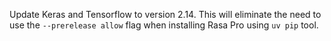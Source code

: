 Update Keras and Tensorflow to version 2.14.
This will eliminate the need to use the `--prerelease allow` flag when installing Rasa Pro using `uv pip` tool.
